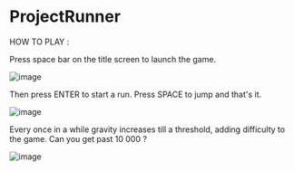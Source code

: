 # ProjectRunner

HOW TO PLAY :

Press space bar on the title screen to launch the game.

![image](https://user-images.githubusercontent.com/92735432/143659577-712c774b-07a5-4bcb-a557-c78baa231e91.png)


Then press ENTER to start a run. Press SPACE to jump and that's it.

![image](https://user-images.githubusercontent.com/92735432/143659602-758aa6ed-06a5-43e9-8684-68fbb156911b.png)


Every once in a while gravity increases till a threshold, adding difficulty to the game. Can you get past 10 000 ?

![image](https://user-images.githubusercontent.com/92735432/143659614-993aaf4c-85a7-4650-a51d-c0151d334b58.png)
